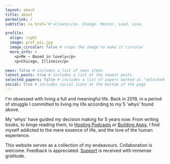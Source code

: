 ```yaml
---
layout: about
title: about
permalink: /
subtitle: <a href='#'>Create</a>. Change. Mentor. Lead. Love.

profile:
  align: right
  image: prof_pic.jpg
  image_circular: false # crops the image to make it circular
  more_info: >
    <p>Me ~ Based in lovely</p>
    <p>Chicago, Illinois</p>

news: false # includes a list of news items
latest_posts: true # includes a list of the newest posts
selected_papers: false # includes a list of papers marked as "selected={true}"
social: true # includes social icons at the bottom of the page
---
```


I'm obsessed with living a full and meaningful life. Back in 2019, in a period of struggle I committed to living my life according to my 5 'whys' found above.

My 'whys' have guided my decision making for 5 years now. From writing books, to binge reading them, to [Hosting Podcasts](https://www.americanmemoirs.net/) or [Building Apps](https://www.astropaws.dog/), I find myself addicted to the mere essence of life, and the love of the human experience.

This website serves as a collection of my endeavours. Collaboration is welcome. Feedback is appreciated. [Support](https://www.patreon.com/AmericanMemoirs) is received with immense gratitude.
